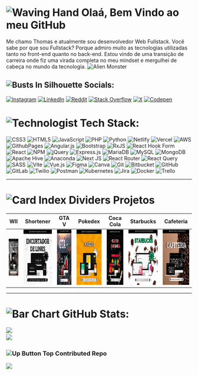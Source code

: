 

# <img src="https://raw.githubusercontent.com/Tarikul-Islam-Anik/Telegram-Animated-Emojis/main/People/Waving%20Hand.webp" alt="Waving Hand" width="50" height="50" />  Olaá, Bem Vindo ao meu GitHub
Me chamo Thomas e atualmente sou desenvolvedor Web Fullstack. Você sabe por que sou Fullstack? Porque admiro muito as tecnologias utilizadas tanto no front-end quanto no back-end. Estou vindo de uma transição de carreira onde fiz uma virada completa no meu mindset e mergulhei de cabeça no mundo da tecnologia. <img src="https://raw.githubusercontent.com/Tarikul-Islam-Anik/Telegram-Animated-Emojis/main/Smileys/Alien%20Monster.webp" alt="Alien Monster" width="25" height="25" />


## <img src="https://raw.githubusercontent.com/Tarikul-Islam-Anik/Telegram-Animated-Emojis/main/People/Busts%20In%20Silhouette.webp" alt="Busts In Silhouette" width="40" height="40" />  Socials:
[![Instagram](https://img.shields.io/badge/Instagram-%23E4405F.svg?logo=Instagram&logoColor=white)](https://www.instagram.com/thmedu_/)
[![LinkedIn](https://img.shields.io/badge/LinkedIn-%230077B5.svg?logo=LinkedIn&logoColor=white)](https://www.linkedin.com/in/thmedu/)
 [![Reddit](https://img.shields.io/badge/Reddit-%23FF4500.svg?logo=Reddit&logoColor=white)](https://reddit.com/user/https://www.reddit.com/user/thmedu/) [![Stack Overflow](https://img.shields.io/badge/-Stackoverflow-FE7A16?logo=stack-overflow&logoColor=white)](https://stackoverflow.com/users/https://stackoverflow.com/users/25488395/thomas-nascimento) [![X](https://img.shields.io/badge/X-black.svg?logo=X&logoColor=white)](https://x.com/https://x.com/developerthmedu) [![Codepen](https://img.shields.io/badge/Codepen-000000?style=for-the-badge&logo=codepen&logoColor=white)](https://codepen.io/https://codepen.io/thmedu/pens/tags) 

# <img src="https://raw.githubusercontent.com/Tarikul-Islam-Anik/Telegram-Animated-Emojis/main/People/Technologist.webp" alt="Technologist" width="40" height="40" /> Tech Stack:
![CSS3](https://img.shields.io/badge/css3-%231572B6.svg?style=for-the-badge&logo=css3&logoColor=white) ![HTML5](https://img.shields.io/badge/html5-%23E34F26.svg?style=for-the-badge&logo=html5&logoColor=white) ![JavaScript](https://img.shields.io/badge/javascript-%23323330.svg?style=for-the-badge&logo=javascript&logoColor=%23F7DF1E) ![PHP](https://img.shields.io/badge/php-%23777BB4.svg?style=for-the-badge&logo=php&logoColor=white) ![Python](https://img.shields.io/badge/python-3670A0?style=for-the-badge&logo=python&logoColor=ffdd54) ![Netlify](https://img.shields.io/badge/netlify-%23000000.svg?style=for-the-badge&logo=netlify&logoColor=#00C7B7) ![Vercel](https://img.shields.io/badge/vercel-%23000000.svg?style=for-the-badge&logo=vercel&logoColor=white) ![AWS](https://img.shields.io/badge/AWS-%23FF9900.svg?style=for-the-badge&logo=amazon-aws&logoColor=white) ![GithubPages](https://img.shields.io/badge/github%20pages-121013?style=for-the-badge&logo=github&logoColor=white) ![Angular.js](https://img.shields.io/badge/angular.js-%23E23237.svg?style=for-the-badge&logo=angularjs&logoColor=white) ![Bootstrap](https://img.shields.io/badge/bootstrap-%238511FA.svg?style=for-the-badge&logo=bootstrap&logoColor=white) ![RxJS](https://img.shields.io/badge/rxjs-%23B7178C.svg?style=for-the-badge&logo=reactivex&logoColor=white) ![React Hook Form](https://img.shields.io/badge/React%20Hook%20Form-%23EC5990.svg?style=for-the-badge&logo=reacthookform&logoColor=white) ![React](https://img.shields.io/badge/react-%2320232a.svg?style=for-the-badge&logo=react&logoColor=%2361DAFB) ![NPM](https://img.shields.io/badge/NPM-%23CB3837.svg?style=for-the-badge&logo=npm&logoColor=white) ![jQuery](https://img.shields.io/badge/jquery-%230769AD.svg?style=for-the-badge&logo=jquery&logoColor=white) ![Express.js](https://img.shields.io/badge/express.js-%23404d59.svg?style=for-the-badge&logo=express&logoColor=%2361DAFB) ![MariaDB](https://img.shields.io/badge/MariaDB-003545?style=for-the-badge&logo=mariadb&logoColor=white) ![MySQL](https://img.shields.io/badge/mysql-4479A1.svg?style=for-the-badge&logo=mysql&logoColor=white) ![MongoDB](https://img.shields.io/badge/MongoDB-%234ea94b.svg?style=for-the-badge&logo=mongodb&logoColor=white) ![Apache Hive](https://img.shields.io/badge/Apache%20Hive-FDEE21?style=for-the-badge&logo=apachehive&logoColor=black) ![Anaconda](https://img.shields.io/badge/Anaconda-%2344A833.svg?style=for-the-badge&logo=anaconda&logoColor=white) ![Next JS](https://img.shields.io/badge/Next-black?style=for-the-badge&logo=next.js&logoColor=white) ![React Router](https://img.shields.io/badge/React_Router-CA4245?style=for-the-badge&logo=react-router&logoColor=white) ![React Query](https://img.shields.io/badge/-React%20Query-FF4154?style=for-the-badge&logo=react%20query&logoColor=white) ![SASS](https://img.shields.io/badge/SASS-hotpink.svg?style=for-the-badge&logo=SASS&logoColor=white) ![Vite](https://img.shields.io/badge/vite-%23646CFF.svg?style=for-the-badge&logo=vite&logoColor=white) ![Vue.js](https://img.shields.io/badge/vue.js-%2335495e.svg?style=for-the-badge&logo=vuedotjs&logoColor=%234FC08D) ![Figma](https://img.shields.io/badge/figma-%23F24E1E.svg?style=for-the-badge&logo=figma&logoColor=white) ![Canva](https://img.shields.io/badge/Canva-%2300C4CC.svg?style=for-the-badge&logo=Canva&logoColor=white) ![Git](https://img.shields.io/badge/git-%23F05033.svg?style=for-the-badge&logo=git&logoColor=white) ![Bitbucket](https://img.shields.io/badge/bitbucket-%230047B3.svg?style=for-the-badge&logo=bitbucket&logoColor=white) ![GitHub](https://img.shields.io/badge/github-%23121011.svg?style=for-the-badge&logo=github&logoColor=white) ![GitLab](https://img.shields.io/badge/gitlab-%23181717.svg?style=for-the-badge&logo=gitlab&logoColor=white) ![Twilio](https://img.shields.io/badge/Twilio-F22F46?style=for-the-badge&logo=Twilio&logoColor=white) ![Postman](https://img.shields.io/badge/Postman-FF6C37?style=for-the-badge&logo=postman&logoColor=white) ![Kubernetes](https://img.shields.io/badge/kubernetes-%23326ce5.svg?style=for-the-badge&logo=kubernetes&logoColor=white) ![Jira](https://img.shields.io/badge/jira-%230A0FFF.svg?style=for-the-badge&logo=jira&logoColor=white) ![Docker](https://img.shields.io/badge/docker-%230db7ed.svg?style=for-the-badge&logo=docker&logoColor=white) ![Trello](https://img.shields.io/badge/Trello-%23026AA7.svg?style=for-the-badge&logo=Trello&logoColor=white)

---
# <img src="https://raw.githubusercontent.com/Tarikul-Islam-Anik/Telegram-Animated-Emojis/main/Objects/Card%20Index%20Dividers.webp" alt="Card Index Dividers" width="25" height="25" />  Projetos  

| WII          | Shortener         | GTA V                  | Pokedex                | Coca Cola              | Starbucks              | Cafeteria              |
| ---------------------- | ------------------ | ---------------------- | ---------------------- | ---------------------- | ---------------------- | ---------------------- |
| <a href="http://www.thomasnascimento.online"><img src="./Projetos/13.png" height="100" width="100"></a> | <a href="http://www.thomasnascimento.online"><img src="./Projetos/2.png" height="150" width="250"></a> | <a href="http://www.thomasnascimento.online"><img src="./Projetos/9.png" height="150" width="250"></a> | <a href="http://www.thomasnascimento.online"><img src="./Projetos/5.png" height="150" width="250"></a> | <a href="http://www.thomasnascimento.online"><img src="./Projetos/6.png" height="150" width="250"></a> | <a href="http://www.thomasnascimento.online"><img src="./Projetos/7.png" height="150" width="250"></a> | <a href="http://www.thomasnascimento.online"><img src="./Projetos/10.png" height="150" width="250"></a> |



---


# <img src="https://raw.githubusercontent.com/Tarikul-Islam-Anik/Telegram-Animated-Emojis/main/Objects/Bar%20Chart.webp" alt="Bar Chart" width="40" height="40" /> GitHub Stats:
![](https://github-readme-stats.vercel.app/api?username=thmedu&theme=blue_navy&hide_border=false&include_all_commits=true&count_private=true)<br/>
![](https://github-readme-streak-stats.herokuapp.com/?user=thmedu&theme=blue_navy&hide_border=false)<br/>

### <img src="https://raw.githubusercontent.com/Tarikul-Islam-Anik/Telegram-Animated-Emojis/main/Symbols/Up%20Button.webp" alt="Up Button" width="40" height="40" /> Top Contributed Repo
![](https://github-contributor-stats.vercel.app/api?username=thmedu&limit=5&theme=blue_navy&combine_all_yearly_contributions=true)



<!-- Proudly created with GPRM ( https://gprm.itsvg.in ) -->
